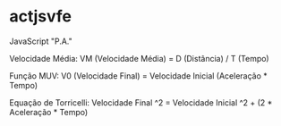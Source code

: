 # actjsvfe
JavaScript "P.A."


Velocidade Média: VM (Velocidade Média) = D (Distância) / T (Tempo)

Função MUV: V0 (Velocidade Final)  = Velocidade Inicial (Aceleração * Tempo)

Equação de Torricelli: Velocidade Final ^2 = Velocidade Inicial ^2 + (2 * Aceleração * Tempo)
